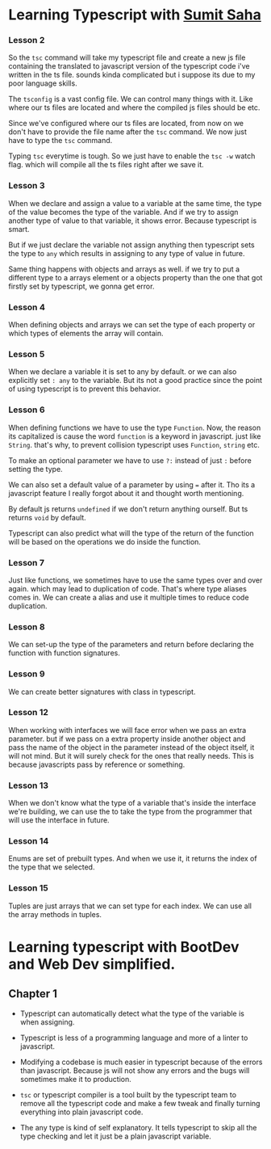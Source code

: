 # Learning Typescript with [Sumit Saha](https://www.youtube.com/playlist?list=PLHiZ4m8vCp9PgOOjdyNpc6AoBmKNrp_u3)

### Lesson 2

So the `tsc` command will take my typescript file and create a new js file containing the translated to javascript version of the typescript code i've written in the ts file.
sounds kinda complicated but i suppose its due to my poor language skills.

The `tsconfig` is a vast config file. We can control many things with it. Like where our ts files are located and where the compiled js files should be etc.

Since we've configured where our ts files are located, from now on we don't have to provide the file name after the `tsc` command. We now just have to type the `tsc` command.

Typing `tsc` everytime is tough. So we just have to enable the `tsc -w` watch flag. which will compile all the ts files right after we save it.

### Lesson 3

When we declare and assign a value to a variable at the same time, the type of the value becomes the type of the variable. And if we try to assign another type of value to that variable, it shows error. Because typescript is smart.

But if we just declare the variable not assign anything then typescript sets the type to `any` which results in assigning to any type of value in future.

Same thing happens with objects and arrays as well. if we try to put a different type to a arrays element or a objects property than the one that got firstly set by typescript, we gonna get error.

### Lesson 4

When defining objects and arrays we can set the type of each property or which types of elements the array will contain.

### Lesson 5

When we declare a variable it is set to any by default. or we can also explicitly set `: any` to the variable. But its not a good practice since the point of using typescript is to prevent this behavior.

### Lesson 6

When defining functions we have to use the type `Function`. Now, the reason its capitalized is cause the word `function` is a keyword in javascript. just like `String`. that's why, to prevent collision typescript uses `Function`, `string` etc.

To make an optional parameter we have to use `?:` instead of just `:` before setting the type.

We can also set a default value of a parameter by using `=` after it. Tho its a javascript feature I really forgot about it and thought worth mentioning.

By default js returns `undefined` if we don't return anything ourself. But ts returns `void` by default.

Typescript can also predict what will the type of the return of the function will be based on the operations we do inside the function.

### Lesson 7

Just like functions, we sometimes have to use the same types over and over again. which may lead to duplication of code. That's where type aliases comes in. We can create a alias and use it multiple times to reduce code duplication.

### Lesson 8

We can set-up the type of the parameters and return before declaring the function with function signatures.

### Lesson 9

We can create better signatures with class in typescript.

### Lesson 12

When working with interfaces we will face error when we pass an extra parameter. but if we pass on a extra property inside another object and pass the name of the object in the parameter instead of the object itself, it will not mind. But it will surely check for the ones that really needs. This is because javascripts pass by reference or something.

### Lesson 13

When we don't know what the type of a variable that's inside the interface we're building, we can use the <T> to take the type from the programmer that will use the interface in future.

### Lesson 14

Enums are set of prebuilt types. And when we use it, it returns the index of the type that we selected.

### Lesson 15

Tuples are just arrays that we can set type for each index. We can use all the array methods in tuples.

# Learning typescript with BootDev and Web Dev simplified.

## Chapter 1

-   Typescript can automatically detect what the type of the variable is when assigning.

-   Typescript is less of a programming language and more of a linter to javascript.

-   Modifying a codebase is much easier in typescript because of the errors than javascript. Because js will not show any errors and the bugs will sometimes make it to production.

-   `tsc` or typescript compiler is a tool built by the typescript team to remove all the typescript code and make a few tweak and finally turning everything into plain javascript code.

-   The any type is kind of self explanatory. It tells typescript to skip all the type checking and let it just be a plain javascript variable.
